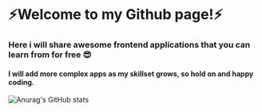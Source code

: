 

# ⚡Welcome to my Github page!⚡

### Here i will share awesome frontend applications that you can learn from for free 😎
#### I will add more complex apps as my skillset grows, so hold on and happy coding.

![Anurag's GitHub stats](https://github-readme-stats.vercel.app/api?username=thomaslaukkanen&show_icons=true&theme=radical)


<!--
**ThomasLaukkanen/ThomasLaukkanen** is a ✨ _special_ ✨ repository because its `README.md` (this file) appears on your GitHub profile.

Here are some ideas to get you started:

- 🔭 I’m currently working on ...
- 🌱 I’m currently learning ...
- 👯 I’m looking to collaborate on ...
- 🤔 I’m looking for help with ...
- 💬 Ask me about ...
- 📫 How to reach me: ...
- 😄 Pronouns: ...
- ⚡ Fun fact: ...
-->

